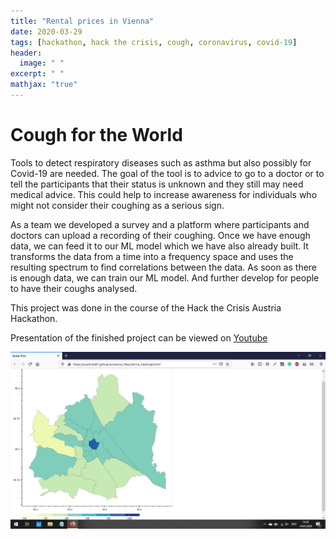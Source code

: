 ```yaml
---
title: "Rental prices in Vienna"
date: 2020-03-29
tags: [hackathon, hack the crisis, cough, coronavirus, covid-19]
header:
  image: " "
excerpt: " "
mathjax: "true"
---
```

# Cough for the World

Tools to detect respiratory diseases such as asthma but also possibly for Covid-19 are needed. The goal of the tool is to advice to go to a doctor or to tell the participants that their status is unknown and they still may need medical advice. This could help to increase awareness for individuals who might not consider their coughing as a serious sign. 

As a team we developed a survey and a platform where participants and doctors can upload a recording of their coughing. Once we have enough data, we can feed it to our ML model which we have also already built. It transforms the data from a time into a frequency space and uses the resulting spectrum to find correlations between the data. As soon as there is enough data, we can train our ML model. And further develop for people to have their coughs analysed.

This project was done in the course of the Hack the Crisis Austria Hackathon.

Presentation of the finished project can be viewed on [Youtube](https://youtu.be/n_ywYdjZJLI)

![Screenshot](../vienna_files/heatmap-big.jpg)
